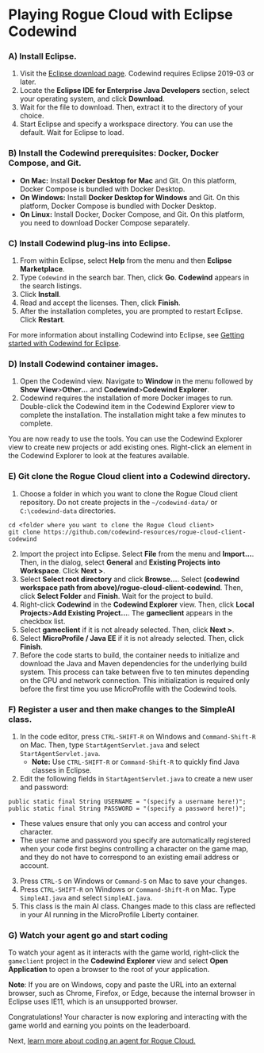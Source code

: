 # Playing Rogue Cloud with Eclipse Codewind

### A) Install Eclipse.
1) Visit the [Eclipse download page](https://www.eclipse.org/downloads/packages/). Codewind requires Eclipse 2019-03 or later.
2) Locate the **Eclipse IDE for Enterprise Java Developers** section, select your operating system, and click **Download**.
3) Wait for the file to download. Then, extract it to the directory of your choice.
4) Start Eclipse and specify a workspace directory. You can use the default. Wait for Eclipse to load.

### B) Install the Codewind prerequisites: Docker, Docker Compose, and Git.
- **On Mac:** Install **Docker Desktop for Mac** and Git. On this platform, Docker Compose is bundled with Docker Desktop.
- **On Windows:** Install **Docker Desktop for Windows** and Git. On this platform, Docker Compose is bundled with Docker Desktop.
- **On Linux:** Install Docker, Docker Compose, and Git. On this platform, you need to download Docker Compose separately.

### C) Install Codewind plug-ins into Eclipse.
1) From within Eclipse, select **Help** from the menu and then **Eclipse Marketplace**.
2) Type `Codewind` in the search bar. Then, click **Go**. **Codewind** appears in the search listings.
3) Click **Install**.
4) Read and accept the licenses. Then, click **Finish**.
5) After the installation completes, you are prompted to restart Eclipse. Click **Restart**.

For more information about installing Codewind into Eclipse, see [Getting started with Codewind for Eclipse](https://www.eclipse.org/codewind/mdteclipsegettingstarted.html).

### D) Install Codewind container images.
1) Open the Codewind view. Navigate to **Window** in the menu followed by **Show View**>**Other...** and **Codewind**>**Codewind Explorer**.
2) Codewind requires the installation of more Docker images to run. Double-click the Codewind item in the Codewind Explorer view to complete the installation. The installation might take a few minutes to complete.

You are now ready to use the tools. You can use the Codewind Explorer view to create new projects or add existing ones. Right-click an element in the Codewind Explorer to look at the features available.

### E) Git clone the Rogue Cloud client into a Codewind directory.
1) Choose a folder in which you want to clone the Rogue Cloud client repository. Do not create projects in the `~/codewind-data/` or `C:\codewind-data` directories.
  ```
  cd <folder where you want to clone the Rogue Cloud client>
  git clone https://github.com/codewind-resources/rogue-cloud-client-codewind
  ```
2) Import the project into Eclipse. Select **File** from the menu and **Import...**. Then, in the dialog, select **General** and **Existing Projects into Workspace**. Click **Next >**.
3) Select **Select root directory** and click **Browse...**. Select **(codewind workspace path from above)/rogue-cloud-client-codewind**. Then, click **Select Folder** and **Finish**. Wait for the project to build.
4) Right-click **Codewind** in the **Codewind Explorer** view. Then, click **Local Projects**>**Add Existing Project...**. The **gameclient** appears in the checkbox list.
5) Select **gameclient** if it is not already selected. Then, click **Next >**.
6) Select **MicroProfile / Java EE** if it is not already selected. Then, click **Finish**. 
7) Before the code starts to build, the container needs to initialize and download the Java and Maven dependencies for the underlying build system. This process can take between five to ten minutes depending on the CPU and network connection. This initialization is required only before the first time you use MicroProfile with the Codewind tools. 

### F) Register a user and then make changes to the SimpleAI class.
1) In the code editor, press `CTRL-SHIFT-R` on Windows and `Command-Shift-R` on Mac. Then, type `StartAgentServlet.java` and select `StartAgentServlet.java`.
   * **Note:** Use `CTRL-SHIFT-R` or `Command-Shift-R` to quickly find Java classes in Eclipse.
2) Edit the following fields in `StartAgentServlet.java` to create a new user and password:
```
public static final String USERNAME = "(specify a username here!)";
public static final String PASSWORD = "(specify a password here!)";
```
   * These values ensure that only you can access and control your character.
   * The user name and password you specify are automatically registered when your code first begins controlling a character on the game map, and they do not have to correspond to an existing email address or account.
3) Press `CTRL-S` on Windows or `Command-S` on Mac to save your changes.
4) Press `CTRL-SHIFT-R` on Windows or `Command-Shift-R` on Mac. Type `SimpleAI.java` and select `SimpleAI.java`.
5) This class is the main AI class. Changes made to this class are reflected in your AI running in the MicroProfile Liberty container.

### G) Watch your agent go and start coding
To watch your agent as it interacts with the game world, right-click the `gameclient` project in the **Codewind Explorer** view and select **Open Application** to open a browser to the root of your application.

**Note**: If you are on Windows, copy and paste the URL into an external browser, such as Chrome, Firefox, or Edge, because the internal browser in Eclipse uses IE11, which is an unsupported browser.

Congratulations! Your character is now exploring and interacting with the game world and earning you points on the leaderboard.

Next, [learn more about coding an agent for Rogue Cloud.](Developing-CodingNextSteps.md)
